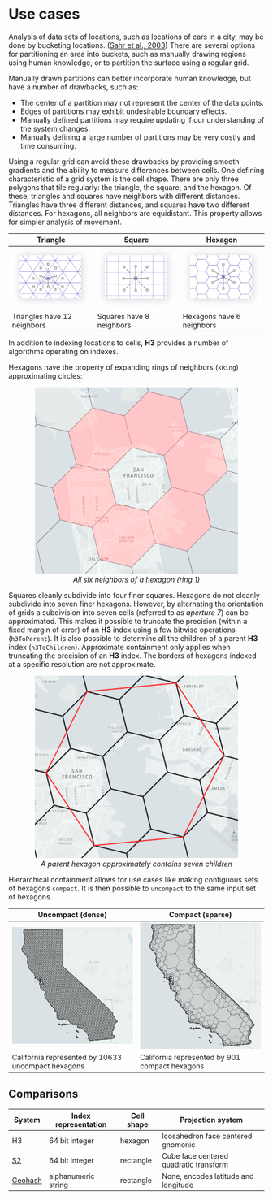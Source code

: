 # Use cases

Analysis of data sets of locations, such as locations of cars in a city, may be done by bucketing locations. ([Sahr et al., 2003](http://webpages.sou.edu/~sahrk/sqspc/pubs/gdggs03.pdf)) There are several options for partitioning an area into buckets, such as manually drawing regions using human knowledge, or to partition the surface using a regular grid.

Manually drawn partitions can better incorporate human knowledge, but have a number of drawbacks, such as:
* The center of a partition may not represent the center of the data points.
* Edges of partitions may exhibit undesirable boundary effects.
* Manually defined partitions may require updating if our understanding of the system changes.
* Manually defining a large number of partitions may be very costly and time consuming.

Using a regular grid can avoid these drawbacks by providing smooth gradients and the ability to measure differences between cells. One defining characteristic of a grid system is the cell shape. There are only three polygons that tile regularly: the triangle, the square, and the hexagon. Of these, triangles and squares have neighbors with different distances. Triangles have three different distances, and squares have two different distances. For hexagons, all neighbors are equidistant. This property allows for simpler analysis of movement.

| Triangle | Square | Hexagon
| -------- | ------ | -------
| <img src="images/neighbors-triangle.png" style="width:400px"> | <img src="images/neighbors-square.png" style="width:400px"> | <img src="images/neighbors-hexagon.png" style="width:400px">
| Triangles have 12 neighbors | Squares have 8 neighbors | Hexagons have 6 neighbors

In addition to indexing locations to cells, **H3** provides a number of algorithms operating on indexes.

Hexagons have the property of expanding rings of neighbors (`kRing`) approximating circles:

<div align="center">
  <img src="images/neighbors.png" style="width:400px"><br>
  <i>All six neighbors of a hexagon (ring 1)</i>
</div>

Squares cleanly subdivide into four finer squares. Hexagons do not cleanly subdivide into seven finer hexagons. However, by alternating the orientation of grids a subdivision into seven cells (referred to as *aperture 7*) can be approximated. This makes it possible to truncate the precision (within a fixed margin of error) of an **H3** index using a few bitwise operations (`h3ToParent`). It is also possible to determine all the children of a parent **H3** index (`h3ToChildren`). Approximate containment only applies when truncating the precision of an **H3** index. The borders of hexagons indexed at a specific resolution are not approximate.

<div align="center">
  <img src="images/parent-child.png" style="width:400px"><br>
  <i>A parent hexagon approximately contains seven children</i>
</div>

Hierarchical containment allows for use cases like making contiguous sets of hexagons `compact`. It is then possible to `uncompact` to the same input set of hexagons.

| Uncompact (dense) | Compact (sparse)
| ----------------- | ----------------
| <img src="images/ca_uncompact_6_10633.png" style="width:500px"> | <img src="images/ca_compact_6_901.png" style="width:500px">
| California represented by 10633 uncompact hexagons | California represented by 901 compact hexagons

Comparisons
---

| System    | Index representation | Cell shape | Projection system
| --------- | -------------------- | ---------- | -----------------
| H3        | 64 bit integer       | hexagon    | Icosahedron face centered gnomonic
| [S2]      | 64 bit integer       | rectangle  | Cube face centered quadratic transform
| [Geohash] | alphanumeric string  | rectangle  | None, encodes latitude and longitude

[S2]: https://docs.google.com/presentation/d/1Hl4KapfAENAOf4gv-pSngKwvS_jwNVHRPZTTDzXXn6Q/edit
[Geohash]: https://en.wikipedia.org/wiki/Geohash
